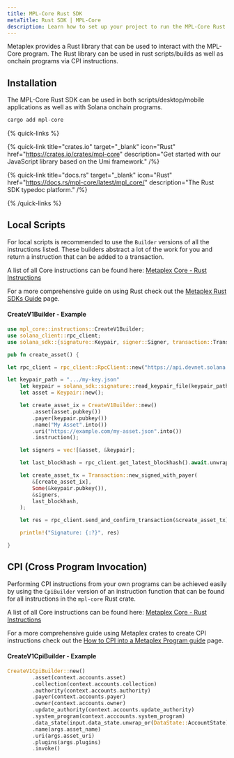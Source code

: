 ```yaml
---
title: MPL-Core Rust SDK
metaTitle: Rust SDK | MPL-Core
description: Learn how to set up your project to run the MPL-Core Rust SDK.
---
```


Metaplex provides a Rust library that can be used to interact with the MPL-Core program. The Rust library can be used in rust scripts/builds as well as onchain programs via CPI instructions.

## Installation

The MPL-Core Rust SDK can be used in both scripts/desktop/mobile applications as well as with Solana onchain programs.

```rust
cargo add mpl-core
```

{% quick-links %}

{% quick-link title="crates.io" target="_blank" icon="Rust" href="https://crates.io/crates/mpl-core" description="Get started with our JavaScript library based on the Umi framework." /%}

{% quick-link title="docs.rs" target="_blank" icon="Rust" href="https://docs.rs/mpl-core/latest/mpl_core/" description="The Rust SDK typedoc platform." /%}

{% /quick-links %}

## Local Scripts

For local scripts is recommended to use the `Builder` versions of all the instructions listed. These builders abstract a lot of the work for you and return a instruction that can be added to a transaction.

A list of all Core instructions can be found here: [Metaplex Core - Rust Instructions](https://docs.rs/mpl-core/latest/mpl_core/instructions/index.html)

For a more comprehensive guide on using Rust check out the [Metaplex Rust SDKs Guide](/guides/rust/metaplex-rust-sdks) page.

#### CreateV1Builder - Example

```rust
use mpl_core::instructions::CreateV1Builder;
use solana_client::rpc_client;
use solana_sdk::{signature::Keypair, signer::Signer, transaction::Transaction};

pub fn create_asset() {

let rpc_client = rpc_client::RpcClient::new("https://api.devnet.solana.com".to_string());

let keypair_path = ".../my-key.json"
    let keypair = solana_sdk::signature::read_keypair_file(keypair_path).unwrap();
    let asset = Keypair::new();

    let create_asset_ix = CreateV1Builder::new()
        .asset(asset.pubkey())
        .payer(keypair.pubkey())
        .name("My Asset".into())
        .uri("https://example.com/my-asset.json".into())
        .instruction();

    let signers = vec![&asset, &keypair];

    let last_blockhash = rpc_client.get_latest_blockhash().await.unwrap();

    let create_asset_tx = Transaction::new_signed_with_payer(
        &[create_asset_ix],
        Some(&keypair.pubkey()),
        &signers,
        last_blockhash,
    );

    let res = rpc_client.send_and_confirm_transaction(&create_asset_tx).await.unwrap();

    println!("Signature: {:?}", res)

}
```

## CPI (Cross Program Invocation)

Performing CPI instructions from your own programs can be achieved easily by using the `CpiBuilder` version of an instruction function that can be found for all instructions in the `mpl-core` Rust crate.

A list of all Core instructions can be found here: [Metaplex Core - Rust Instructions](https://docs.rs/mpl-core/latest/mpl_core/instructions/index.html)

For a more comprehensive guide using Metaplex crates to create CPI instructions check out the [How to CPI into a Metaplex Program guide](/guides/rust/how-to-cpi-into-a-metaplex-program) page.

#### CreateV1CpiBuilder - Example

```rust
CreateV1CpiBuilder::new()
        .asset(context.accounts.asset)
        .collection(context.accounts.collection)
        .authority(context.accounts.authority)
        .payer(context.accounts.payer)
        .owner(context.accounts.owner)
        .update_authority(context.accounts.update_authority)
        .system_program(context.acccounts.system_program)
        .data_state(input.data_state.unwrap_or(DataState::AccountState))
        .name(args.asset_name)
        .uri(args.asset_uri)
        .plugins(args.plugins)
        .invoke()
```
